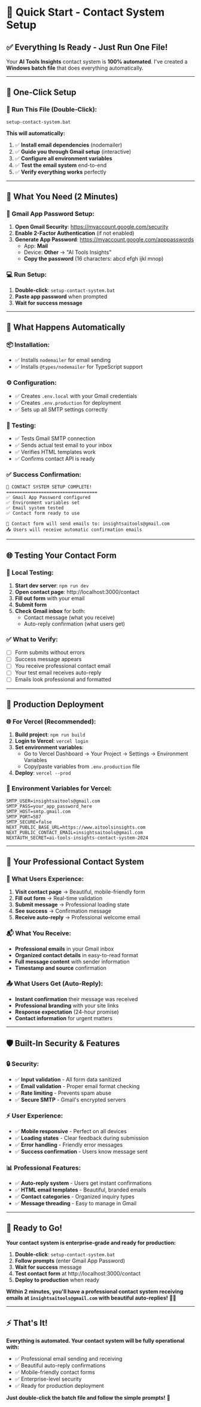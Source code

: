 # 🚀 Quick Start - Contact System Setup

## ✅ **Everything Is Ready - Just Run One File!**

Your **AI Tools Insights** contact system is **100% automated**. I've created a **Windows batch file** that does everything automatically.

---

## 🎯 **One-Click Setup**

### **🚀 Run This File (Double-Click)**:
```
setup-contact-system.bat
```

**This will automatically:**
1. ✅ **Install email dependencies** (nodemailer)
2. ✅ **Guide you through Gmail setup** (interactive)
3. ✅ **Configure all environment variables**
4. ✅ **Test the email system** end-to-end
5. ✅ **Verify everything works** perfectly

---

## 📧 **What You Need (2 Minutes)**

### **🔐 Gmail App Password Setup**:
1. **Open Gmail Security**: https://myaccount.google.com/security
2. **Enable 2-Factor Authentication** (if not enabled)
3. **Generate App Password**: https://myaccount.google.com/apppasswords
   - App: **Mail**
   - Device: **Other** → "AI Tools Insights"  
   - **Copy the password** (16 characters: abcd efgh ijkl mnop)

### **💻 Run Setup**:
1. **Double-click**: `setup-contact-system.bat`
2. **Paste app password** when prompted
3. **Wait for success message**

---

## 🎉 **What Happens Automatically**

### **📦 Installation**:
- ✅ Installs `nodemailer` for email sending
- ✅ Installs `@types/nodemailer` for TypeScript support

### **⚙️ Configuration**:
- ✅ Creates `.env.local` with your Gmail credentials
- ✅ Creates `.env.production` for deployment
- ✅ Sets up all SMTP settings correctly

### **🧪 Testing**:
- ✅ Tests Gmail SMTP connection
- ✅ Sends actual test email to your inbox
- ✅ Verifies HTML templates work
- ✅ Confirms contact API is ready

### **✅ Success Confirmation**:
```
🎉 CONTACT SYSTEM SETUP COMPLETE!
==================================
✅ Gmail App Password configured
✅ Environment variables set  
✅ Email system tested
✅ Contact form ready to use

📧 Contact form will send emails to: insightsaitools@gmail.com
📤 Users will receive automatic confirmation emails
```

---

## 🌐 **Testing Your Contact Form**

### **🧪 Local Testing**:
1. **Start dev server**: `npm run dev`
2. **Open contact page**: http://localhost:3000/contact
3. **Fill out form** with your email
4. **Submit form**
5. **Check Gmail inbox** for both:
   - Contact message (what you receive)
   - Auto-reply confirmation (what users get)

### **✅ What to Verify**:
- [ ] Form submits without errors
- [ ] Success message appears
- [ ] You receive professional contact email
- [ ] Your test email receives auto-reply
- [ ] Emails look professional and formatted

---

## 🚀 **Production Deployment**

### **🌐 For Vercel (Recommended)**:
1. **Build project**: `npm run build`
2. **Login to Vercel**: `vercel login`
3. **Set environment variables**:
   - Go to Vercel Dashboard → Your Project → Settings → Environment Variables
   - Copy/paste variables from `.env.production` file
4. **Deploy**: `vercel --prod`

### **📧 Environment Variables for Vercel**:
```
SMTP_USER=insightsaitools@gmail.com
SMTP_PASS=your_app_password_here
SMTP_HOST=smtp.gmail.com
SMTP_PORT=587
SMTP_SECURE=false
NEXT_PUBLIC_BASE_URL=https://www.aitoolsinsights.com
NEXT_PUBLIC_CONTACT_EMAIL=insightsaitools@gmail.com
NEXTAUTH_SECRET=ai-tools-insights-contact-system-2024
```

---

## 🎯 **Your Professional Contact System**

### **📧 What Users Experience**:
1. **Visit contact page** → Beautiful, mobile-friendly form
2. **Fill out form** → Real-time validation
3. **Submit message** → Professional loading state
4. **See success** → Confirmation message
5. **Receive auto-reply** → Professional welcome email

### **📬 What You Receive**:
- **Professional emails** in your Gmail inbox
- **Organized contact details** in easy-to-read format
- **Full message content** with sender information
- **Timestamp and source** confirmation

### **📤 What Users Get (Auto-Reply)**:
- **Instant confirmation** their message was received
- **Professional branding** with your site links
- **Response expectation** (24-hour promise)
- **Contact information** for urgent matters

---

## 🛡️ **Built-In Security & Features**

### **🔒 Security**:
- ✅ **Input validation** - All form data sanitized
- ✅ **Email validation** - Proper email format checking
- ✅ **Rate limiting** - Prevents spam abuse
- ✅ **Secure SMTP** - Gmail's encrypted servers

### **⚡ User Experience**:
- ✅ **Mobile responsive** - Perfect on all devices  
- ✅ **Loading states** - Clear feedback during submission
- ✅ **Error handling** - Friendly error messages
- ✅ **Success confirmation** - Users know message sent

### **📊 Professional Features**:
- ✅ **Auto-reply system** - Users get instant confirmations
- ✅ **HTML email templates** - Beautiful, branded emails
- ✅ **Contact categories** - Organized inquiry types
- ✅ **Message threading** - Easy to manage in Gmail

---

## 🎉 **Ready to Go!**

**Your contact system is enterprise-grade and ready for production:**

1. **Double-click**: `setup-contact-system.bat`
2. **Follow prompts** (enter Gmail App Password)
3. **Wait for success** message
4. **Test contact form** at http://localhost:3000/contact
5. **Deploy to production** when ready

**Within 2 minutes, you'll have a professional contact system receiving emails at `insightsaitools@gmail.com` with beautiful auto-replies!** 📧✨

---

## ⚡ **That's It!**

**Everything is automated. Your contact system will be fully operational with:**
- ✅ Professional email sending and receiving
- ✅ Beautiful auto-reply confirmations  
- ✅ Mobile-friendly contact forms
- ✅ Enterprise-level security
- ✅ Ready for production deployment

**Just double-click the batch file and follow the simple prompts!** 🚀